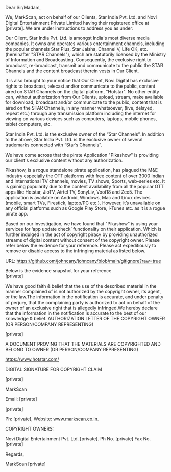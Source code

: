 Dear Sir/Madam,

We, MarkScan, act on behalf of our Clients, Star India Pvt. Ltd. and Novi Digital Entertainment Private Limited having their registered office at [private]. We are under instructions to address you as under:

Our Client, Star India Pvt. Ltd. is amongst India's most diverse media companies. It owns and operates various entertainment channels, including the popular channels Star Plus, Star Jalsha, Channel V, Life OK, etc. (hereinafter "STAR Channels"), which are statutorily licensed by the Ministry of Information and Broadcasting. Consequently, the exclusive right to broadcast, re-broadcast, transmit and communicate to the public the STAR Channels and the content broadcast therein vests in Our Client.

It is also brought to your notice that Our Client, Novi Digital has exclusive rights to broadcast, telecast and/or communicate to the public, content aired on STAR Channels on the digital platform, "Hotstar". No other entity can, without authorization from Our Clients, upload, stream, make available for download, broadcast and/or communicate to the public, content that is aired on the STAR Channels, in any manner whatsoever, (live, delayed, repeat etc.) through any transmission platform including the internet for viewing on various devices such as computers, laptops, mobile phones, tablet computers, etc.

Star India Pvt. Ltd. is the exclusive owner of the  “Star Channels”. In addition to the above, Star India Pvt. Ltd. is the exclusive owner of several trademarks connected with “Star’s Channels”. 

We have come across that the pirate Application "Pikashow" is providing our client's exclusive content without any authorization.

Pikashow, is a rogue standalone pirate application, has plagued the M&E industry especially the OTT platforms with free content of over 3000 Indian and International TV channels, movies, TV shows, Sports, web-series etc. It is gaining popularity due to the content availability from all the popular OTT apps like Hotstar, JioTV, Airtel TV, SonyLiv, Voot18 and Zee5. The application is available on Android, Windows, Mac and Linux devices (mobile, smart TVs, Firestick, laptop/PC etc.). However, it’s unavailable on any official platforms such as Google Play Store, i-Tunes etc. as it is a rogue pirate app.

Based on our investigation, we have found that "Pikashow" is using your services for ‘app update check’ functionality on their application. Which is further indulged in the act of copyright piracy by providing unauthorized streams of digital content without consent of the copyright owner. Please refer below the evidence for your reference. Please act expeditiously to remove or disable access to the infringing material as listed below.

URL: https://github.com/johncany/johncany/blob/main/gitignore?raw=true

Below is the evidence snapshot for your reference  
[private]

We have good faith & belief that the use of the described material in the manner complained of is not authorized by the copyright owner, its agent, or the law.The information in the notification is accurate, and under penalty of perjury, that the complaining party is authorized to act on behalf of the owner of an exclusive right that is allegedly infringed.We hereby declare that the information in the notification is accurate to the best of our knowledge & belief.
AUTHORIZATION LETTER OF THE COPYRIGHT OWNER (OR PERSON/COMPANY REPRESENTING)

[private]


A DOCUMENT PROVING THAT THE MATERIALS ARE COPYRIGHTED AND BELONG TO OWNER (OR PERSON/COMPANY REPRESENTING)

https://www.hotstar.com/


DIGITAL SIGNATURE FOR COPYRIGHT CLAIM

[private]

MarkScan

Email: [private]

[private]

Ph: [private], Website: www.markscan.co.in.

COPYRIGHT OWNERS:

Novi Digital Entertainment Pvt. Ltd. [private]. Ph No. [private] Fax No. [private]

Regards,

MarkScan [private]
